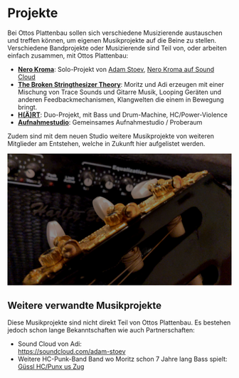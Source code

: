 # Projekte

Bei Ottos Plattenbau sollen sich verschiedene Musizierende austauschen und treffen können, um eigenen Musikprojekte
auf die Beine zu stellen.
Verschiedene Bandprojekte oder Musizierende sind Teil von, oder arbeiten einfach zusammen, mit Ottos Plattenbau:

* [**Nero Kroma**](/projects/NERO_KROMA.html): Solo-Projekt von [Adam Stoev](https://soundcloud.com/adam-stoev), [Nero Kroma auf Sound Cloud](https://soundcloud.com/nero-kroma)
* [**The Broken Stringthesizer Theory**](/projects/The_Broken_Stringthesizer.html): Moritz und Adi erzeugen mit einer Mischung von Trace Sounds und Gitarre Musik, Looping Geräten und anderen Feedbackmechanismen, Klangwelten die einem in Bewegung bringt.
* [**H(Ä)RT**](/projects/HAERT.html): Duo-Projekt, mit Bass und Drum-Machine, HC/Power-Violence
* [**Aufnahmestudio**](/projects/Studio.html): Gemeinsames Aufnahmestudio / Proberaum

<!-- * **Fried Neurons**: Bandprojekt in Entwicklung -->
<!-- * **Schadensfall**: Ein Trio welches eine Stoner Rock Band bilden. -->
<!-- **Jonny Kiff**: Hip Hop / Deutschrap mit Paddl & mogle -->

Zudem sind mit dem neuen Studio weitere Musikprojekte von weiteren Mitglieder am Entstehen, welche in Zukunft hier aufgelistet werden.

![Accoustic Guitar and Bass Amp](/images/accoustic-guitar.jpg)

## Weitere verwandte Musikprojekte

Diese Musikprojekte sind nicht direkt Teil von Ottos Plattenbau.
Es bestehen jedoch schon lange Bekanntschaften wie auch Partnerschaften:

* Sound Cloud von Adi:  
  https://soundcloud.com/adam-stoev
* Weitere HC-Punk-Band Band wo Moritz schon 7 Jahre lang Bass spielt:  
  [Güssl HC/Punx us Zug](httpsL//xn--gssl-0ora.ch)

<!-- * Free-Tekkno: [Anemic Vulgarius](https://soundcloud.com/anemic-vulgarius) -->
